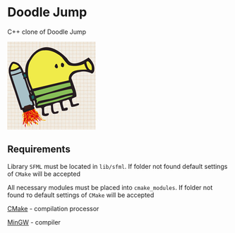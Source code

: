# Doodle Jump
C++ clone of Doodle Jump

![Doodle Jump](resources/doodle-jump.png)

## Requirements

Library `SFML`  must be located in `lib/sfml`. If folder not found default settings of `CMake` will be accepted

All necessary modules must be placed into `cmake_modules`. If folder not found то default settings of `CMake` will be accepted

[CMake](https://cmake.org/) - compilation processor

[MinGW](https://nuwen.net/) - compiler
